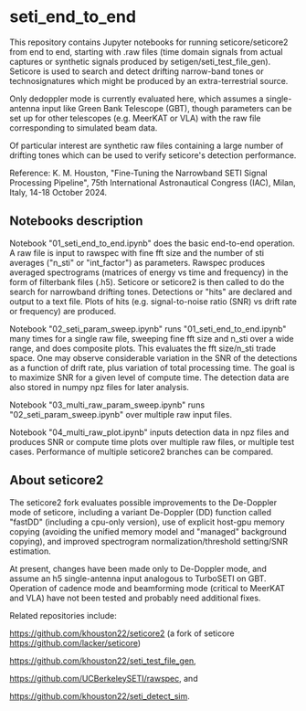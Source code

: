 # seti_end_to_end

This repository contains Jupyter notebooks for running seticore/seticore2 from end to end, starting with .raw files
(time domain signals from actual captures or synthetic signals produced by setigen/seti_test_file_gen). 
Seticore is used to search and detect drifting narrow-band tones or technosignatures which might be produced by 
an extra-terrestrial source. 

Only dedoppler mode is currently evaluated here, which assumes a single-antenna input like Green Bank Telescope (GBT), 
though parameters can be set up for other telescopes (e.g. MeerKAT or VLA) with the raw file corresponding
to simulated beam data.

Of particular interest are synthetic raw files containing a large number of drifting tones which can be used
to verify seticore's detection performance.

Reference: K. M. Houston, "Fine-Tuning the Narrowband SETI Signal Processing Pipeline", 
75th International Astronautical Congress (IAC), Milan, Italy, 14-18 October 2024.

## Notebooks description

Notebook "01_seti_end_to_end.ipynb" does the basic end-to-end operation.  A raw file is input
to rawspec with fine fft size and the number of sti averages ("n_sti" or "int_factor") as parameters.  Rawspec
produces averaged spectrograms (matrices of energy vs time and frequency) in the form of filterbank files (.h5).
Seticore or seticore2 is then called to do the search for narrowband drifting tones.  Detections or "hits"
are declared and output to a text file.  Plots of hits (e.g. signal-to-noise ratio (SNR) vs drift rate or frequency) are produced.

Notebook "02_seti_param_sweep.ipynb" runs "01_seti_end_to_end.ipynb" many times for a single raw file, 
sweeping fine fft size and n_sti
over a wide range, and does composite plots.  This evaluates the fft size/n_sti trade space.
One may observe considerable variation in the SNR of the detections as a function of drift rate,
plus variation of total processing time.  The goal is to maximize SNR for a given level of compute time.
The detection data are also stored in numpy npz files for later analysis.

Notebook "03_multi_raw_param_sweep.ipynb" runs "02_seti_param_sweep.ipynb" over multiple raw input files.

Notebook "04_multi_raw_plot.ipynb" inputs detection data in npz files and produces SNR or compute time
plots over multiple raw files, or multiple test cases.  Performance of multiple seticore2 branches can be compared.

## About seticore2

The seticore2 fork evaluates possible improvements to the De-Doppler mode of seticore, including a
variant De-Doppler (DD) function called "fastDD" (including a cpu-only version), 
use of explicit host-gpu memory copying (avoiding the unified memory model and "managed" 
background copying), and improved spectrogram normalization/threshold setting/SNR estimation.

At present, changes have been made only to De-Doppler mode, and assume an h5 single-antenna input
analogous to TurboSETI on GBT.  Operation of cadence mode and beamforming mode (critical to 
MeerKAT and VLA) have not been tested and probably need additional fixes.

Related repositories include:

https://github.com/khouston22/seticore2 (a fork of seticore https://github.com/lacker/seticore)

https://github.com/khouston22/seti_test_file_gen,

https://github.com/UCBerkeleySETI/rawspec, and

https://github.com/khouston22/seti_detect_sim.





